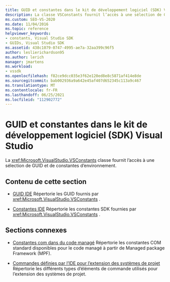 ```yaml
---
title: GUID et constantes dans le kit de développement logiciel (SDK) Visual Studio | Microsoft Docs
description: La classe VSConstants fournit l’accès à une sélection de GUID et de constantes d’environnement dans le kit de développement logiciel (SDK) Visual Studio.
ms.custom: SEO-VS-2020
ms.date: 11/04/2016
ms.topic: reference
helpviewer_keywords:
- constants, Visual Studio SDK
- GUIDs, Visual Studio SDK
ms.assetid: 438c1079-0747-4995-ae7a-32aa399c96f5
author: leslierichardson95
ms.author: lerich
manager: jmartens
ms.workload:
- vssdk
ms.openlocfilehash: f82ce9dcc035e3f62e120ed8e8c5871af414e8de
ms.sourcegitcommit: bab002936a9a642e45af407d652345c113a9c467
ms.translationtype: MT
ms.contentlocale: fr-FR
ms.lasthandoff: 06/25/2021
ms.locfileid: "112902772"
---
```

# <a name="guids-and-constants-in-the-visual-studio-sdk"></a>GUID et constantes dans le kit de développement logiciel (SDK) Visual Studio
La <xref:Microsoft.VisualStudio.VSConstants> classe fournit l’accès à une sélection de GUID et de constantes d’environnement.

## <a name="in-this-section"></a>Contenu de cette section
- [GUID IDE](../extensibility/ide-guids.md) Répertorie les GUID fournis par <xref:Microsoft.VisualStudio.VSConstants> .

- [Constantes IDE](../extensibility/ide-constants.md) Répertorie les constantes SDK fournies par <xref:Microsoft.VisualStudio.VSConstants> .

## <a name="related-sections"></a>Sections connexes
- [Constantes com dans du code managé](../extensibility/com-constants-in-managed-code.md) Répertorie les constantes COM standard disponibles pour le code managé à partir de Managed package Framework (MPF).

- [Commandes définies par l’IDE pour l’extension des systèmes de projet](../extensibility/internals/ide-defined-commands-for-extending-project-systems.md) Répertorie les différents types d’éléments de commande utilisés pour l’extension des systèmes de projet.
